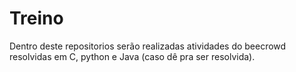 # Treino

Dentro deste repositorios serão realizadas atividades do beecrowd resolvidas em C, python e Java (caso dê pra ser resolvida).
